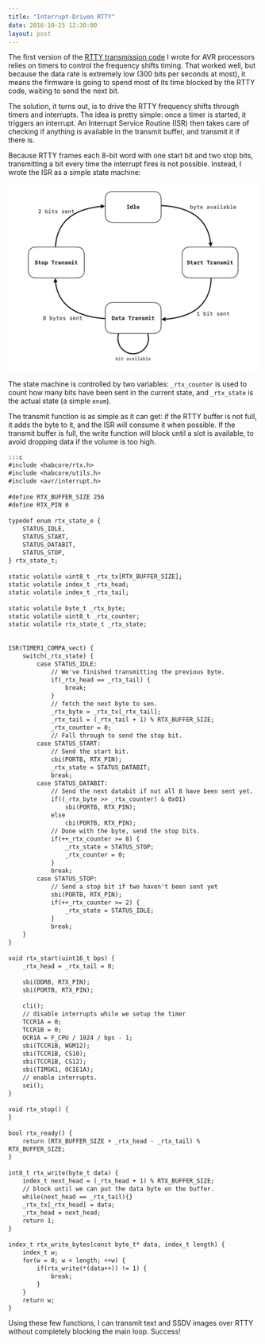```yaml
---
title: "Interrupt-Driven RTTY"
date: 2016-10-25 12:30:00
layout: post
---
```


The first version of the [RTTY transmission code][1] I wrote for AVR processors
relies on timers to control the frequency shifts timing. That worked well, but
because the data rate is extremely low (300 bits per seconds at most), it means
the firmware is going to spend most of its time blocked by the RTTY code,
waiting to send the next bit.

The solution, it turns out, is to drive the RTTY frequency shifts through
timers and interrupts. The idea is pretty simple: once a timer is started, it
triggers an interrupt. An Interrupt Service Routine (ISR) then takes care of
checking if anything is available in the transmit buffer, and transmit it if
there is.

Because RTTY frames each 8-bit word with one start bit and two stop bits,
transmitting a bit every time the interrupt fires is not possible. Instead,
I wrote the ISR as a simple state machine:

![RTTY Interrupt State Machine][img1]

The state machine is controlled by two variables: `_rtx_counter` is used to
count how many bits have been sent in the current state, and `_rtx_state` is the
actual state (a simple `enum`).

The transmit function is as simple as it can get: if the RTTY buffer is not
full, it adds the byte to it, and the ISR will consume it when possible. If the
transmit buffer is full, the write function will block until a slot is
available, to avoid dropping data if the volume is too high.

    :::c
    #include <habcore/rtx.h>
    #include <habcore/utils.h>
    #include <avr/interrupt.h>

    #define RTX_BUFFER_SIZE 256
    #define RTX_PIN 0

    typedef enum rtx_state_e {
        STATUS_IDLE,
        STATUS_START,
        STATUS_DATABIT,
        STATUS_STOP,
    } rtx_state_t;

    static volatile uint8_t _rtx_tx[RTX_BUFFER_SIZE];
    static volatile index_t _rtx_head;
    static volatile index_t _rtx_tail;

    static volatile byte_t _rtx_byte;
    static volatile uint8_t _rtx_counter;
    static volatile rtx_state_t _rtx_state;


    ISR(TIMER1_COMPA_vect) {
        switch(_rtx_state) {
            case STATUS_IDLE:
                // We've finished transmitting the previous byte.
                if(_rtx_head == _rtx_tail) {
                    break;
                }
                // fetch the next byte to sen.
                _rtx_byte = _rtx_tx[_rtx_tail];
                _rtx_tail = (_rtx_tail + 1) % RTX_BUFFER_SIZE;
                _rtx_counter = 0;
                // Fall through to send the stop bit.
            case STATUS_START:
                // Send the start bit.
                cbi(PORTB, RTX_PIN);
                _rtx_state = STATUS_DATABIT;
                break;
            case STATUS_DATABIT:
                // Send the next databit if not all 8 have been sent yet.
                if((_rtx_byte >> _rtx_counter) & 0x01)
                    sbi(PORTB, RTX_PIN);
                else
                    cbi(PORTB, RTX_PIN);
                // Done with the byte, send the stop bits.
                if(++_rtx_counter >= 8) {
                    _rtx_state = STATUS_STOP;
                    _rtx_counter = 0;
                }
                break;
            case STATUS_STOP:
                // Send a stop bit if two haven't been sent yet
                sbi(PORTB, RTX_PIN);
                if(++_rtx_counter >= 2) {
                    _rtx_state = STATUS_IDLE;
                }
                break;
        }
    }

    void rtx_start(uint16_t bps) {
        _rtx_head = _rtx_tail = 0;
    
        sbi(DDRB, RTX_PIN);
        sbi(PORTB, RTX_PIN);
    
        cli();
        // disable interrupts while we setup the timer
        TCCR1A = 0;
        TCCR1B = 0;
        OCR1A = F_CPU / 1024 / bps - 1;
        sbi(TCCR1B, WGM12);
        sbi(TCCR1B, CS10);
        sbi(TCCR1B, CS12);
        sbi(TIMSK1, OCIE1A);
        // enable interrupts.
        sei();
    }

    void rtx_stop() {
    }

    bool rtx_ready() {
        return (RTX_BUFFER_SIZE + _rtx_head - _rtx_tail) % RTX_BUFFER_SIZE;
    }

    int8_t rtx_write(byte_t data) {
        index_t next_head = (_rtx_head + 1) % RTX_BUFFER_SIZE;
        // block until we can put the data byte on the buffer.
        while(next_head == _rtx_tail){}
        _rtx_tx[_rtx_head] = data;
        _rtx_head = next_head;
        return 1;
    }

    index_t rtx_write_bytes(const byte_t* data, index_t length) {
        index_t w;
        for(w = 0; w < length; ++w) {
            if(rtx_write(*(data++)) != 1) {
                break;
            }
        }
        return w;
    }

Using these few functions, I can transmit text and SSDV images over RTTY without
completely blocking the main loop. Success!

  [1]: /2016/experiments-rtty-ssdv.html
  [img1]: /static/img/2016-10/rtty-state.png

